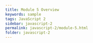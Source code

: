 ```yaml
---
title: Module 5 Overview
keywords: sample
tags: JavaScript 2
sidebar: javascript-2
permalink: javascript-2/module-5.html
folder: javascript-2
---
```

